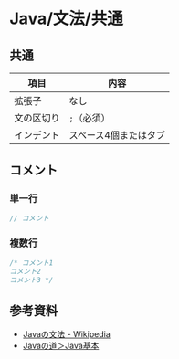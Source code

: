 # Java/文法/共通

## 共通

| 項目       | 内容                  |
| ---------- | --------------------- |
| 拡張子     | なし                  |
| 文の区切り | `;`（必須）           |
| インデント | スペース4個またはタブ |

## コメント

### 単一行

```java
// コメント
```

### 複数行

```java
/* コメント1
コメント2
コメント3 */
```

## 参考資料

- [Javaの文法 - Wikipedia](https://ja.wikipedia.org/wiki/Java%E3%81%AE%E6%96%87%E6%B3%95)
- [Javaの道＞Java基本](https://www.javaroad.jp/index_basic.htm)
